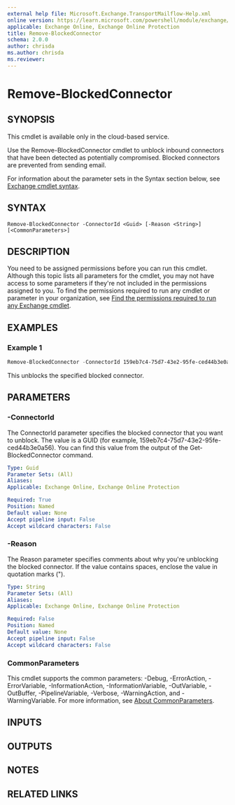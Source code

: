 ```yaml
---
external help file: Microsoft.Exchange.TransportMailflow-Help.xml
online version: https://learn.microsoft.com/powershell/module/exchange/remove-blockedconnector
applicable: Exchange Online, Exchange Online Protection
title: Remove-BlockedConnector
schema: 2.0.0
author: chrisda
ms.author: chrisda
ms.reviewer:
---
```


# Remove-BlockedConnector

## SYNOPSIS
This cmdlet is available only in the cloud-based service.

Use the Remove-BlockedConnector cmdlet to unblock inbound connectors that have been detected as potentially compromised. Blocked connectors are prevented from sending email.

For information about the parameter sets in the Syntax section below, see [Exchange cmdlet syntax](https://learn.microsoft.com/powershell/exchange/exchange-cmdlet-syntax).

## SYNTAX

```
Remove-BlockedConnector -ConnectorId <Guid> [-Reason <String>] [<CommonParameters>]
```

## DESCRIPTION
You need to be assigned permissions before you can run this cmdlet. Although this topic lists all parameters for the cmdlet, you may not have access to some parameters if they're not included in the permissions assigned to you. To find the permissions required to run any cmdlet or parameter in your organization, see [Find the permissions required to run any Exchange cmdlet](https://learn.microsoft.com/powershell/exchange/find-exchange-cmdlet-permissions).

## EXAMPLES

### Example 1
```powershell
Remove-BlockedConnector -ConnectorId 159eb7c4-75d7-43e2-95fe-ced44b3e0a56
```

This unblocks the specified blocked connector.

## PARAMETERS

### -ConnectorId
The ConnectorId parameter specifies the blocked connector that you want to unblock. The value is a GUID (for example, 159eb7c4-75d7-43e2-95fe-ced44b3e0a56). You can find this value from the output of the Get-BlockedConnector command.

```yaml
Type: Guid
Parameter Sets: (All)
Aliases:
Applicable: Exchange Online, Exchange Online Protection

Required: True
Position: Named
Default value: None
Accept pipeline input: False
Accept wildcard characters: False
```

### -Reason
The Reason parameter specifies comments about why you're unblocking the blocked connector. If the value contains spaces, enclose the value in quotation marks (").

```yaml
Type: String
Parameter Sets: (All)
Aliases:
Applicable: Exchange Online, Exchange Online Protection

Required: False
Position: Named
Default value: None
Accept pipeline input: False
Accept wildcard characters: False
```

### CommonParameters
This cmdlet supports the common parameters: -Debug, -ErrorAction, -ErrorVariable, -InformationAction, -InformationVariable, -OutVariable, -OutBuffer, -PipelineVariable, -Verbose, -WarningAction, and -WarningVariable. For more information, see [About CommonParameters](https://learn.microsoft.com/powershell/module/microsoft.powershell.core/about/about_commonparameters).

## INPUTS

## OUTPUTS

## NOTES

## RELATED LINKS
